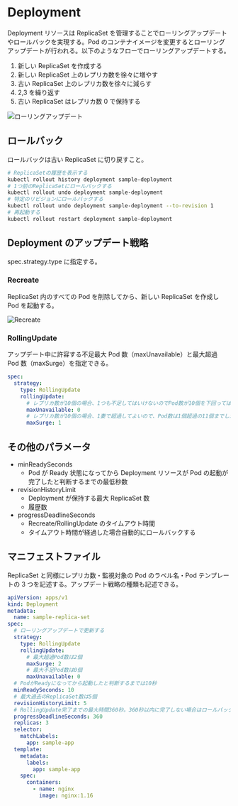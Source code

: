 # Deployment

Deployment リソースは ReplicaSet を管理することでローリングアップデートやロールバックを実現する。Pod のコンテナイメージを変更するとローリングアップデートが行われる。以下のようなフローでローリングアップデートする。

1. 新しい ReplicaSet を作成する
2. 新しい ReplicaSet 上のレプリカ数を徐々に増やす
3. 古い ReplicaSet 上のレプリカ数を徐々に減らす
4. 2,3 を繰り返す
5. 古い ReplicaSet はレプリカ数 0 で保持する

![ローリングアップデート](../image/Deployment-RollingUpdate.png)

## ロールバック

ロールバックは古い ReplicaSet に切り戻すこと。

```bash
# ReplicaSetの履歴を表示する
kubectl rollout history deployment sample-deployment
# 1つ前のReplicaSetにロールバックする
kubectl rollout undo deployment sample-deployment
# 特定のリビジョンにロールバックする
kubectl rollout undo deployment sample-deployment --to-revision 1
# 再起動する
kubectl rollout restart deployment sample-deployment
```

## Deployment のアップデート戦略

spec.strategy.type に指定する。

### Recreate

ReplicaSet 内のすべての Pod を削除してから、新しい ReplicaSet を作成し Pod を起動する。

![Recreate](../image/Deployment-Recreate.png)

### RollingUpdate

アップデート中に許容する不足最大 Pod 数（maxUnavailable）と最大超過 Pod 数（maxSurge）を指定できる。

```Deployment.yaml
spec:
  strategy:
    type: RollingUpdate
    rollingUpdate:
      # レプリカ数が10個の場合、1つも不足してはいけないのでPod数が10個を下回ってはいけない。
      maxUnavailable: 0
      # レプリカ数が10個の場合、1妻で超過してよいので、Pod数は1個超過の11個までしか起動してはいけない。
      maxSurge: 1
```

## その他のパラメータ

- minReadySeconds
  - Pod が Ready 状態になってから Deployment リソースが Pod の起動が完了したと判断するまでの最低秒数
- revisionHistoryLimit
  - Deployment が保持する最大 ReplicaSet 数
  - 履歴数
- progressDeadlineSeconds
  - Recreate/RollingUpdate のタイムアウト時間
  - タイムアウト時間が経過した場合自動的にロールバックする

## マニフェストファイル

ReplicaSet と同様にレプリカ数・監視対象の Pod のラベル名・Pod テンプレートの 3 つを記述する。アップデート戦略の種類も記述できる。

```Deployment.yaml
apiVersion: apps/v1
kind: Deployment
metadata:
  name: sample-replica-set
spec:
  # ローリングアップデートで更新する
  strategy:
    type: RollingUpdate
    rollingUpdate:
      # 最大超過Pod数は2個
      maxSurge: 2
      # 最大不足Pod数は0個
      maxUnavailable: 0
  # PodがReadyになってから起動したと判断するまでは10秒
  minReadySeconds: 10
  # 最大過去のReplicaSet数は5個
  revisionHistoryLimit: 5
  # RollingUpdate完了までの最大時間360秒。360秒以内に完了しない場合はロールバックする
  progressDeadlineSeconds: 360
  replicas: 3
  selector:
    matchLabels:
      app: sample-app
  template:
    metadata:
      labels:
        app: sample-app
    spec:
      containers:
        - name: nginx
          image: nginx:1.16
```
